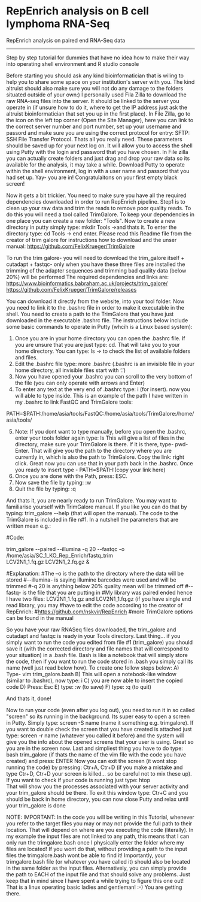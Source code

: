# RepEnrich analysis on B cell lymphoma RNA-Seq
RepEnrich analysis on paired end RNA-Seq data


*****************************************
Step by step tutorial for dummies that have no idea how to make their way into operating shell environment and R studio console

Before starting you should ask any kind bioinformatician that is wiling to help you to share some space on your institution's server with you. The kind altruist should also make sure you will not do any damage to the folders situated outside of your own:)
I personally used Fila Zilla to download the raw RNA-seq files into the server. It should be linked to the server you operate in (if unsure how to do it, where to get the IP address just ask the altruist bioinformatician that set you up in the first place). In File Zilla, go to the icon on the left top corner (Open the Site Manager), here you can link to the correct server number and port number, set up your username and passord and make sure you are using the correct protocol for entry: SFTP: SSH File Transfer Protocol. Thats all you really need. These parameters should be saved up for your next log on. It will allow you to access the shell using Putty with the login and password that you have chosen. In File zilla you can actually create folders and just drag and drop your raw data so its available for the analysis, it may take a while.
Download Putty to operate within the shell environment, log in with a user name and passord that you had set up.
Yay- you are in! Congratulaitons on your first empty black screen! 


Now it gets a bit trickier. You need to make sure you have all the required dependencies downloaded in order to run RepEnrich pipeline. Step1 is to clean up your raw data and trim the reads to remove poor quality reads. To do this you will need a tool called TrimGalore. To keep your dependencies in one place you can create a new folder: "Tools". Now to create a new directory in putty simply type: mkdir Tools     ->and thats it.
To enter the directory type: cd Tools    -> end enter.
Please read this Readme file from the creator of trim galore for instructions how to download and the unser manual:
https://github.com/FelixKrueger/TrimGalore



To run the trim galore- you will need to download the trim_galore itself + cutadapt + fastqc- only when you have these three files are installed the trimming of the adapter sequences and trimming bad quality data (below 20%) will be performed
The required dependencies and links are:
https://www.bioinformatics.babraham.ac.uk/projects/trim_galore/
https://github.com/FelixKrueger/TrimGalore/releases

You can download it directly from the website, into your tool folder. Now you need to link it to the .bashrc file in order to make it executable in the shell. You need to create a path to the TrimGalore that you have just downloaded in the executable .bashrc file. The instructions below include some basic commands to operate in Putty (whcih is a Linux based system):
1. Once you are in your home directory you can open the .bashrc file. If you are unsure that you are just type: cd. That will take you to your home directory. You can type: ls   -> to check the list of available folders and files.
2. Edit the .bashrc file type: more .bashrc
(.bashrc is an invisible file in your home directory, all invisible files start with ‘.’)
3. Now you have opened your .bashrc you can scroll to the very bottom of the file (you can only operate with arrows and Enter)
4. To enter any text at the very end of .bashrc type: i   (for insert). now you will able to type inside. This is an example of the path I have written in my .bashrc to link FastQC and TrimGalore tools:

PATH=$PATH:/home/asia/tools/FastQC:/home/asia/tools/TrimGalore:/home/asia/tools/

5. Note: If you dont want to type manually, before you open the .bashrc, enter your tools folder again type: ls
This will give a list of files in the directory, make sure your TrimGalore is there. If it is there, type- pwd- Enter. That will give you the path to the directory where you are currently in, which is also the path to TrimGalore. Copy the link: right click. Great now you can use that in your path back in the .bashrc. Once you ready to insert type - PATH=$PATH:(copy your link here)
5. Once you are done with the Path, press: ESC. 
6. Now save the file by typing: :w
7. Quit the file by typing: :q


And thats it, you are nearly ready to run TrimGalore. You may want to familiarise yourself with TrimGalore manual. If you like you can do that by typing: trim_galore --help (that will open the manual).
The code to the TrimGalore is included in file n#1. In a nutshell the parameters that are written mean e.g.:

#Code:

trim_galore --paired --illumina -q 20 --fastqc -o /home/asia/SC_1_KO_Rep_Enrich/fastq_trim \
LCV2N1_1.fq.gz LCV2N1_2.fq.gz &

#Explanation:
#The –o is the path to the directory where the data will be stored
#--illumina- is saying illumine barcodes were used and will be trimmed
#-q 20 is anything below 20% quality mean will be trimmed off
#--fastq- is the file that you are putting in
#My library was paired ended hence I have two files: LCV2N1_1.fq.gz and LCV2N1_1.fq.gz (if you have single end read library, you may #have to edit the code according to the creator of RepEnrich:
#https://github.com/nskvir/RepEnrich
#more TrimGalore options can be found in the manual

So you have your raw RNASeq files downloaded, the trim_galore and cutadapt and fastqc is ready in your Tools directory. Last thing... if you simply want to run the code you edited from file #1 (trim_galore) you should save it (with the corrected directory and file names that will correspond to your situation) in a .bash file. Bash is like a notebook that will simply store the code, then if you want to run the code stored in .bash you simply call its name (well just read below how). To create one follow steps below:
A) Type- vim trim_galore.bash
B) This will open a notebook-like window (similar to .bashrc), now type: i
C) you are now able to insert the copied code
D) Press: Esc
E) type: :w (to save)
F) type: :q (to quit)


And thats it, done!

Now to run your code (even after you log out), you need to run it in so called "screen" so its running in the background.
Its super easy to open a screen in Putty. Simply type:  screen -S name (name it something e.g. trimgalore). If you want to double check the screen that you have created is attached just type: screen -r name (whatever you called it before) and the system will give you the info about the opened screens that your user is using.
Great so you are in the screen now. Last and simpliest thing you have to do type: bash trim_galore (if thats the name of the vim file with the code you have created) and press: ENTER
Now you can exit the screen (it wont stop running the code) by pressing: Ctr+A, Ctr+D (if you make a mistake and type Ctr+D, Ctr+D your screen is killed... so be careful not to mix these up). 
If you want to check if your code is running just type: htop  
That will show you the processes associated with your server activity and your trim_galore should be there. To exit this window type: Ctr+C
and you should be back in home directory, you can now close Putty and relax until your trim_galore is done


NOTE: IMPORTANT:
In the code you will be writing in this Tutorial, whenever you refer to the target files you may or may not provide the full path to their location. That will depend on where are you executing the code (literally). In my example the input files are not linked to any path, this means that I can only run the trimgalore.bash once I physically enter the folder where my files are located! If you wont do that, without providing a path to the input files the trimgalore.bash wont be able to find it! Importantly, your trimgalore.bash file (or whatever you have called it) should also be located in the same folder as the input files.
Alternatively, you can simply provide the path to EACH of the input file and that should solve any problems. Just keep that in mind since I have spent a while trying to figure this one out! That is a linux operating basic ladies and gentleman! :-) You are getting there.





